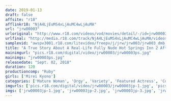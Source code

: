 ```yaml
---
date: 2019-01-13
draft: false
affsite: "r18"
afflinkr18: "NjA4LjEuMS4xLjAuMC4wLjAuMA"
url: "jrw00003"
urloriginal: "http://www.r18.com/videos/vod/movies/detail/-/id=jrw00003"
urlfinal: "http://media.r18.com/track/NjA4LjEuMS4xLjAuMC4wLjAuMA/videos/vod/movies/detail/-/id=jrw00003"
samplevid: "awspv3001.r18.com/litevideo/freepv/j/jrw/jrw003/jrw003_dmb_w.mp4"
title: "A True Story About A Real-Life Fully Nude Hot Springs Inn 2 After Reading About It On The Internet And Obsessing Over It, I Went On An Extremely Erotic Hot Springs Vacation To This Horny Inn That Will Satisfy Every Lustful Desire A Man Could Have With Excessive Hospitality! Mirei Kyono"
mainimgurl: "pics.r18.com/digital/video/jrw00003/jrw00003ps.jpg"
mainimgs: "jrw00003ps.jpg"
releasedate: "Sept. 02, 2018"
duration: 120
productioncomp: "Ruby"
girls: ['Mirei Kyono']
categories: ['Mature Woman', 'Orgy', 'Variety', 'Featured Actress', 'Cowgirl', 'Massage', 'Hi-Def']
imgurls: ['pics.r18.com/digital/video/jrw00003/jrw00003jp-1.jpg', 'pics.r18.com/digital/video/jrw00003/jrw00003jp-2.jpg', 'pics.r18.com/digital/video/jrw00003/jrw00003jp-3.jpg', 'pics.r18.com/digital/video/jrw00003/jrw00003jp-4.jpg', 'pics.r18.com/digital/video/jrw00003/jrw00003jp-5.jpg', 'pics.r18.com/digital/video/jrw00003/jrw00003jp-6.jpg', 'pics.r18.com/digital/video/jrw00003/jrw00003jp-7.jpg', 'pics.r18.com/digital/video/jrw00003/jrw00003jp-8.jpg', 'pics.r18.com/digital/video/jrw00003/jrw00003jp-9.jpg', 'pics.r18.com/digital/video/jrw00003/jrw00003jp-10.jpg', 'pics.r18.com/digital/video/jrw00003/jrw00003jp-11.jpg', 'pics.r18.com/digital/video/jrw00003/jrw00003jp-12.jpg', 'pics.r18.com/digital/video/jrw00003/jrw00003jp-13.jpg', 'pics.r18.com/digital/video/jrw00003/jrw00003jp-14.jpg', 'pics.r18.com/digital/video/jrw00003/jrw00003jp-15.jpg', 'pics.r18.com/digital/video/jrw00003/jrw00003jp-16.jpg', 'pics.r18.com/digital/video/jrw00003/jrw00003jp-17.jpg', 'pics.r18.com/digital/video/jrw00003/jrw00003jp-18.jpg', 'pics.r18.com/digital/video/jrw00003/jrw00003jp-19.jpg', 'pics.r18.com/digital/video/jrw00003/jrw00003jp-20.jpg']
imgs: ['jrw00003jp-1.jpg', 'jrw00003jp-2.jpg', 'jrw00003jp-3.jpg', 'jrw00003jp-4.jpg', 'jrw00003jp-5.jpg', 'jrw00003jp-6.jpg', 'jrw00003jp-7.jpg', 'jrw00003jp-8.jpg', 'jrw00003jp-9.jpg', 'jrw00003jp-10.jpg', 'jrw00003jp-11.jpg', 'jrw00003jp-12.jpg', 'jrw00003jp-13.jpg', 'jrw00003jp-14.jpg', 'jrw00003jp-15.jpg', 'jrw00003jp-16.jpg', 'jrw00003jp-17.jpg', 'jrw00003jp-18.jpg', 'jrw00003jp-19.jpg', 'jrw00003jp-20.jpg']
---
```

